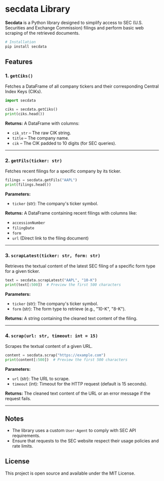 # secdata Library

**Secdata** is a Python library designed to simplify access to SEC (U.S. Securities and Exchange Commission) filings and perform basic web scraping of the retrieved documents.

```bash
# Installation
pip install secdata
```

## Features

### 1. `getCiks()`
Fetches a DataFrame of all company tickers and their corresponding Central Index Keys (CIKs).

```python
import secdata

ciks = secdata.getCiks()
print(ciks.head())
```

**Returns:**
A DataFrame with columns:
- `cik_str` – The raw CIK string.
- `title` – The company name.
- `cik` – The CIK padded to 10 digits (for SEC queries).

---

### 2. `getFils(ticker: str)`
Fetches recent filings for a specific company by its ticker.

```python
filings = secdata.getFils("AAPL")
print(filings.head())
```

**Parameters:**
- `ticker` (str): The company's ticker symbol.

**Returns:**
A DataFrame containing recent filings with columns like:
- `accessionNumber`
- `filingDate`
- `form`
- `url` (Direct link to the filing document)

---

### 3. `scrapLatest(ticker: str, form: str)`
Retrieves the textual content of the latest SEC filing of a specific form type for a given ticker.

```python
text = secdata.scrapLatest("AAPL", "10-K")
print(text[:500])  # Preview the first 500 characters
```

**Parameters:**
- `ticker` (str): The company's ticker symbol.
- `form` (str): The form type to retrieve (e.g., "10-K", "8-K").

**Returns:**
A string containing the cleaned text content of the filing.

---

### 4. `scrap(url: str, timeout: int = 15)`
Scrapes the textual content of a given URL.

```python
content = secdata.scrap("https://example.com")
print(content[:500])  # Preview the first 500 characters
```

**Parameters:**
- `url` (str): The URL to scrape.
- `timeout` (int): Timeout for the HTTP request (default is 15 seconds).

**Returns:**
The cleaned text content of the URL or an error message if the request fails.

---

## Notes
- The library uses a custom `User-Agent` to comply with SEC API requirements.
- Ensure that requests to the SEC website respect their usage policies and rate limits.

## License
This project is open source and available under the MIT License.





